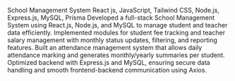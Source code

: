  School Management System 
  React js, JavaScript, Tailwind CSS, Node.js, Express.js, MySQL, Prisma 
  Developed a full-stack School Management System using React.js, Node.js, and MySQL to manage student and teacher data efficiently. 
  Implemented modules for student fee tracking and teacher salary management with monthly status updates, filtering, and reporting features. 
  Built an attendance management system that allows daily attendance marking and generates monthly/yearly summaries per student. 
  Optimized backend with Express.js and MySQL, ensuring secure data handling and smooth frontend-backend communication using Axios. 
